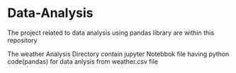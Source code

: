 # Data-Analysis

The project related to data analysis using pandas library are within this repository

The weather Analysis Directory contain jupyter Notebbok file having python code(pandas) for data anlysis from weather.csv file
